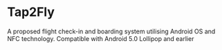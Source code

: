# Tap2Fly
A proposed flight check-in and boarding system utilising Android OS and NFC technology. Compatible with Android 5.0 Lollipop and earlier
